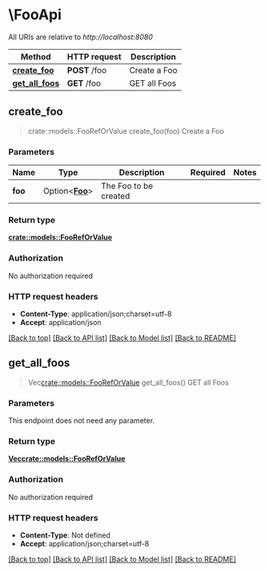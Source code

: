 # \FooApi

All URIs are relative to *http://localhost:8080*

Method | HTTP request | Description
------------- | ------------- | -------------
[**create_foo**](FooApi.md#create_foo) | **POST** /foo | Create a Foo
[**get_all_foos**](FooApi.md#get_all_foos) | **GET** /foo | GET all Foos



## create_foo

> crate::models::FooRefOrValue create_foo(foo)
Create a Foo

### Parameters


Name | Type | Description  | Required | Notes
------------- | ------------- | ------------- | ------------- | -------------
**foo** | Option<[**Foo**](Foo.md)> | The Foo to be created |  |

### Return type

[**crate::models::FooRefOrValue**](FooRefOrValue.md)

### Authorization

No authorization required

### HTTP request headers

- **Content-Type**: application/json;charset=utf-8
- **Accept**: application/json

[[Back to top]](#) [[Back to API list]](../README.md#documentation-for-api-endpoints) [[Back to Model list]](../README.md#documentation-for-models) [[Back to README]](../README.md)


## get_all_foos

> Vec<crate::models::FooRefOrValue> get_all_foos()
GET all Foos

### Parameters

This endpoint does not need any parameter.

### Return type

[**Vec<crate::models::FooRefOrValue>**](FooRefOrValue.md)

### Authorization

No authorization required

### HTTP request headers

- **Content-Type**: Not defined
- **Accept**: application/json;charset=utf-8

[[Back to top]](#) [[Back to API list]](../README.md#documentation-for-api-endpoints) [[Back to Model list]](../README.md#documentation-for-models) [[Back to README]](../README.md)

